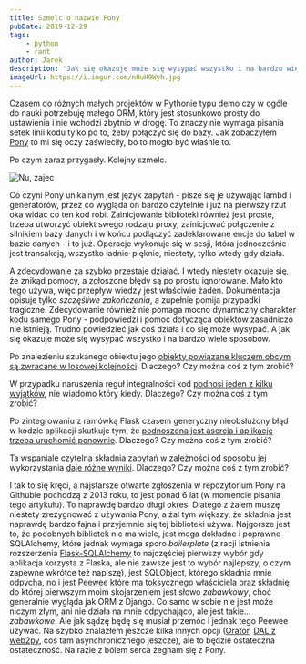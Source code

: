 ```yaml
---
title: Szmelc o nazwie Pony
pubDate: 2019-12-29
tags:
    - python
    - rant
author: Jarek
description: 'Jak się okazuje może się wysypać wszystko i na bardzo wiele sposobów.'
imageUrl: https://i.imgur.com/nOuH9Wyh.jpg
---
```


Czasem do różnych małych projektów w Pythonie typu demo czy w ogóle do nauki potrzebuję małego ORM, który jest stosunkowo prosty do ustawienia i nie wchodzi zbytnio w drogę. To znaczy nie wymaga pisania setek linii kodu tylko po to, żeby połączyć się do bazy. Jak zobaczyłem [Pony](https://ponyorm.org/) to mi się oczy zaświeciły, bo to mogło być właśnie to.

Po czym zaraz przygasły. Kolejny szmelc.

![Nu, zajec](https://i.imgur.com/nOuH9Wyh.jpg)

Co czyni Pony unikalnym jest język zapytań - pisze się je używając lambd i generatorów, przez co wygląda on bardzo czytelnie i już na pierwszy rzut oka widać co ten kod robi. Zainicjowanie biblioteki również jest proste, trzeba utworzyć obiekt swego rodzaju proxy, zainicjować połączenie z silnikiem bazy danych i w końcu podłączyć zadeklarowane encje do tabel w bazie danych - i to już. Operacje wykonuje się w sesji, która jednocześnie jest transakcją, wszystko ładnie-pięknie, niestety, tylko wtedy gdy działa.

A zdecydowanie za szybko przestaje działać. I wtedy niestety okazuje się, że znikąd pomocy, a zgłoszone błędy są po prostu ignorowane. Mało kto tego używa, więc przepływ wiedzy jest właściwie żaden. Dokumentacja opisuje tylko _szczęśliwe zakończenia_, a zupełnie pomija przypadki tragiczne. Zdecydowanie również nie pomaga mocno dynamiczny charakter kodu samego Pony - podpowiedzi i pomoc dotycząca obiektów zasadniczo nie istnieją. Trudno powiedzieć jak coś działa i co się może wysypać. A jak się okazuje może się wysypać wszystko i na bardzo wiele sposobów.

Po znalezieniu szukanego obiektu jego [obiekty powiązane kluczem obcym są zwracane w losowej kolejności](https://stackoverflow.com/q/59127205/12138). Dlaczego? Czy można coś z tym zrobić?

W przypadku naruszenia reguł integralności kod [podnosi jeden z kilku wyjątków](https://stackoverflow.com/q/59270459/12138), nie wiadomo który kiedy. Dlaczego? Czy można coś z tym zrobić?

Po zintegrowaniu z ramówką Flask czasem generyczny nieobsłużony błąd w kodzie aplikacji skutkuje tym, że [podnoszona jest asercja i aplikację trzeba uruchomić ponownie](https://github.com/ponyorm/pony/issues/481). Dlaczego? Czy można coś z tym zrobić?

Ta wspaniale czytelna składnia zapytań w zależności od sposobu jej wykorzystania [daje różne wyniki](https://github.com/ponyorm/pony/issues/199). Dlaczego? Czy można coś z tym zrobić?

I tak to się kręci, a najstarsze otwarte zgłoszenia w repozytorium Pony na Githubie pochodzą z 2013 roku, to jest ponad 6 lat (w momencie pisania tego artykułu). To naprawdę bardzo długi okres. Dlatego z żalem muszę niestety zrezygnować z używania Pony, a żal tym większy, że składnia jest naprawdę bardzo fajna i przyjemnie się tej biblioteki używa. Najgorsze jest to, że podobnych bibliotek nie ma wiele, jest mega dokładne i poprawne SQLAlchemy, które jednak wymaga sporo _boilerplate_ (z racji istnienia rozszerzenia [Flask-SQLAlchemy](https://flask-sqlalchemy.palletsprojects.com/) to najczęściej pierwszy wybór gdy aplikacja korzysta z Flaska, ale nie zawsze jest to wybór najlepszy, o czym zapewne wkrótce też napiszę), jest SQLObject, którego składnia mnie odpycha, no i jest [Peewee](http://docs.peewee-orm.com/) które ma [toksycznego właściciela](http://publ.beesbuzz.biz/blog/1080-Goodbye-peewee-hello-PonyORM) oraz składnię do której pierwszym moim skojarzeniem jest słowo _zabawkowy_, choć generalnie wygląda jak ORM z Django. Co samo w sobie nie jest może niczym złym, ani nie działa na mnie odpychająco, ale jest takie... _zabawkowe_. Ale jak sądzę będę się musiał przemóc i jednak tego Peewee używać. Na szybko znalazłem jeszcze kilka innych opcji ([Orator](https://orator-orm.com/), [DAL z web2py](https://github.com/web2py/pydal), coś tam asynchronicznego jeszcze), ale to będzie ostateczna ostateczność. Na razie z bólem serca żegnam się z Pony.
